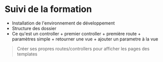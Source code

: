 
# Suivi de la formation

- Installation de l'environnement de développement
- Structure des dossier
- Ce qu'est un controller + premier controller + première route + paramètres simple + retourner une vue + ajouter un parametre à la vue

> Créer ses propres routes/controllers pour afficher les pages des templates 


